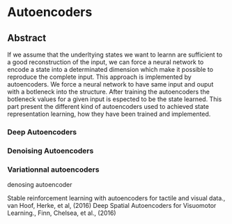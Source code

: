 # Autoencoders

## Abstract

If we assume that the underltying states we want to learnn are sufficient to a good reconstruction of the input, we can force a neural network to encode a state into a determinated dimension which make it possible to reproduce the complete input. This approach is implemented by autoencoders. We force a neural network to have same input and ouput with a botleneck into the structure. After training the autoencoders the botleneck values for a given input is espected to be the state learned. This part present the different kind of autoencoders used to achieved state representation learning, how they have been trained and implemented.

### Deep Autoencoders

### Denoising Autoencoders

### Variationnal autoencoders





denosing autoencoder

Stable reinforcement learning with autoencoders for tactile and visual data., van Hoof, Herke, et al,
(2016) Deep Spatial Autoencoders for Visuomotor Learning., Finn, Chelsea, et al., (2016) 
